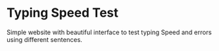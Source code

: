 # Typing Speed Test
Simple website with beautiful interface to test typing Speed and errors using different sentences.
